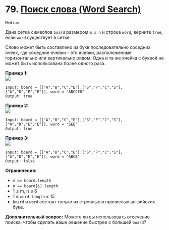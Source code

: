 # 79. [Поиск слова (Word Search)](https://leetcode.com/problems/word-search/description/)

`Medium`

Дана сетка символов `board` размером `m x n` и строка `word`, верните `true`, если `word` существует в сетке.

Слово может быть составлено из букв последовательно соседних ячеек, где соседние ячейки - это ячейки, расположенные горизонтально или вертикально рядом. Одна и та же ячейка с буквой не может быть использована более одного раза.

**Пример 1:**\
![](https://assets.leetcode.com/uploads/2020/11/04/word2.jpg)
```
Input: board = [["A","B","C","E"],["S","F","C","S"],["A","D","E","E"]], word = "ABCCED"
Output: true
```

**Пример 2:**\
![](https://assets.leetcode.com/uploads/2020/11/04/word-1.jpg)
```
Input: board = [["A","B","C","E"],["S","F","C","S"],["A","D","E","E"]], word = "SEE"
Output: true
```

**Пример 3:**\
![](https://assets.leetcode.com/uploads/2020/10/15/word3.jpg)
```
Input: board = [["A","B","C","E"],["S","F","C","S"],["A","D","E","E"]], word = "ABCB"
Output: false
```

**Ограничения:**

*   `m == board.length`
*   `n == board[i].length`
*   1 ≤ m, n ≤ 6
*   1 ≤ `word.length` ≤ 15
*   `board` и `word` состоят только из строчных и прописных английских букв.

**Дополнительный вопрос:** Можете ли вы использовать отсечение поиска, чтобы сделать ваше решение быстрее с большей `board`?
```